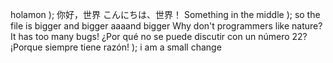 holamon
);
你好，世界
こんにちは、世界！
Something
in
the
middle
);
so
the
file
is
bigger
and
bigger
aaaand
bigger
Why don't programmers like nature? It has too many bugs!
¿Por qué no se puede discutir con un número 22? ¡Porque siempre tiene razón!
);
i am a small change
